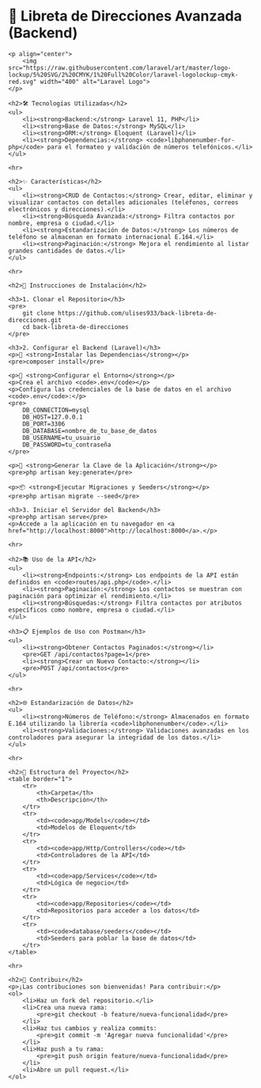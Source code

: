<h1>📖 Libreta de Direcciones Avanzada (Backend)</h1>

    <p align="center">
        <img src="https://raw.githubusercontent.com/laravel/art/master/logo-lockup/5%20SVG/2%20CMYK/1%20Full%20Color/laravel-logolockup-cmyk-red.svg" width="400" alt="Laravel Logo">
    </p>

    <h2>🛠 Tecnologías Utilizadas</h2>
    <ul>
        <li><strong>Backend:</strong> Laravel 11, PHP</li>
        <li><strong>Base de Datos:</strong> MySQL</li>
        <li><strong>ORM:</strong> Eloquent (Laravel)</li>
        <li><strong>Dependencias:</strong> <code>libphonenumber-for-php</code> para el formateo y validación de números telefónicos.</li>
    </ul>

    <hr>

    <h2>✨ Características</h2>
    <ul>
        <li><strong>CRUD de Contactos:</strong> Crear, editar, eliminar y visualizar contactos con detalles adicionales (teléfonos, correos electrónicos y direcciones).</li>
        <li><strong>Búsqueda Avanzada:</strong> Filtra contactos por nombre, empresa o ciudad.</li>
        <li><strong>Estandarización de Datos:</strong> Los números de teléfono se almacenan en formato internacional E.164.</li>
        <li><strong>Paginación:</strong> Mejora el rendimiento al listar grandes cantidades de datos.</li>
    </ul>

    <hr>

    <h2>🚀 Instrucciones de Instalación</h2>

    <h3>1. Clonar el Repositorio</h3>
    <pre>
        git clone https://github.com/ulises933/back-libreta-de-direcciones.git
        cd back-libreta-de-direcciones
    </pre>

    <h3>2. Configurar el Backend (Laravel)</h3>
    <p>🧰 <strong>Instalar las Dependencias</strong></p>
    <pre>composer install</pre>

    <p>📝 <strong>Configurar el Entorno</strong></p>
    <p>Crea el archivo <code>.env</code></p>
    <p>Configura las credenciales de la base de datos en el archivo <code>.env</code>:</p>
    <pre>
        DB_CONNECTION=mysql
        DB_HOST=127.0.0.1
        DB_PORT=3306
        DB_DATABASE=nombre_de_tu_base_de_datos
        DB_USERNAME=tu_usuario
        DB_PASSWORD=tu_contraseña
    </pre>

    <p>🔑 <strong>Generar la Clave de la Aplicación</strong></p>
    <pre>php artisan key:generate</pre>

    <p>📦 <strong>Ejecutar Migraciones y Seeders</strong></p>
    <pre>php artisan migrate --seed</pre>

    <h3>3. Iniciar el Servidor del Backend</h3>
    <pre>php artisan serve</pre>
    <p>Accede a la aplicación en tu navegador en <a href="http://localhost:8000">http://localhost:8000</a>.</p>

    <hr>

    <h2>📚 Uso de la API</h2>
    <ul>
        <li><strong>Endpoints:</strong> Los endpoints de la API están definidos en <code>routes/api.php</code>.</li>
        <li><strong>Paginación:</strong> Los contactos se muestran con paginación para optimizar el rendimiento.</li>
        <li><strong>Búsquedas:</strong> Filtra contactos por atributos específicos como nombre, empresa o ciudad.</li>
    </ul>

    <h3>📋 Ejemplos de Uso con Postman</h3>
    <ul>
        <li><strong>Obtener Contactos Paginados:</strong></li>
        <pre>GET /api/contactos?page=1</pre>
        <li><strong>Crear un Nuevo Contacto:</strong></li>
        <pre>POST /api/contactos</pre>
    </ul>

    <hr>

    <h2>🌐 Estandarización de Datos</h2>
    <ul>
        <li><strong>Números de Teléfono:</strong> Almacenados en formato E.164 utilizando la librería <code>libphonenumber</code>.</li>
        <li><strong>Validaciones:</strong> Validaciones avanzadas en los controladores para asegurar la integridad de los datos.</li>
    </ul>

    <hr>

    <h2>🧩 Estructura del Proyecto</h2>
    <table border="1">
        <tr>
            <th>Carpeta</th>
            <th>Descripción</th>
        </tr>
        <tr>
            <td><code>app/Models</code></td>
            <td>Modelos de Eloquent</td>
        </tr>
        <tr>
            <td><code>app/Http/Controllers</code></td>
            <td>Controladores de la API</td>
        </tr>
        <tr>
            <td><code>app/Services</code></td>
            <td>Lógica de negocio</td>
        </tr>
        <tr>
            <td><code>app/Repositories</code></td>
            <td>Repositorios para acceder a los datos</td>
        </tr>
        <tr>
            <td><code>database/seeders</code></td>
            <td>Seeders para poblar la base de datos</td>
        </tr>
    </table>

    <hr>

    <h2>🤝 Contribuir</h2>
    <p>¡Las contribuciones son bienvenidas! Para contribuir:</p>
    <ol>
        <li>Haz un fork del repositorio.</li>
        <li>Crea una nueva rama:
            <pre>git checkout -b feature/nueva-funcionalidad</pre>
        </li>
        <li>Haz tus cambios y realiza commits:
            <pre>git commit -m 'Agregar nueva funcionalidad'</pre>
        </li>
        <li>Haz push a tu rama:
            <pre>git push origin feature/nueva-funcionalidad</pre>
        </li>
        <li>Abre un pull request.</li>
    </ol>
